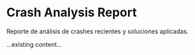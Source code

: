 # Crash Analysis Report

Reporte de análisis de crashes recientes y soluciones aplicadas.

...existing content...
